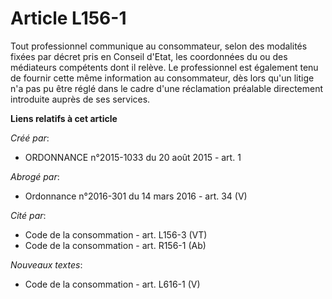 # Article L156-1

Tout professionnel communique au consommateur, selon des modalités fixées par décret pris en Conseil d'Etat, les coordonnées
du ou des médiateurs compétents dont il relève. Le professionnel est également tenu de fournir cette même information au
consommateur, dès lors qu'un litige n'a pas pu être réglé dans le cadre d'une réclamation préalable directement introduite
auprès de ses services.

**Liens relatifs à cet article**

_Créé par_:

  - ORDONNANCE n°2015-1033 du 20 août 2015 - art. 1

_Abrogé par_:

  - Ordonnance n°2016-301 du 14 mars 2016 - art. 34 (V)

_Cité par_:

  - Code de la consommation - art. L156-3 (VT)
  - Code de la consommation - art. R156-1 (Ab)

_Nouveaux textes_:

  - Code de la consommation - art. L616-1 (V)
